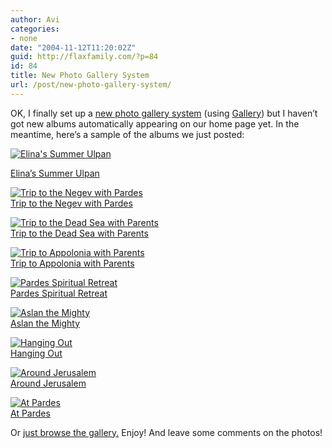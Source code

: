 ```yaml
---
author: Avi
categories:
- none
date: "2004-11-12T11:20:02Z"
guid: http://flaxfamily.com/?p=84
id: 84
title: New Photo Gallery System
url: /post/new-photo-gallery-system/
---
```

OK, I finally set up a [new photo gallery system](http://flaxfamily.com/gallery/) (using [Gallery](http://gallery.menalto.com/)) but I haven&#8217;t got new albums automatically appearing on our home page yet. In the meantime, here&#8217;s a sample of the albums we just posted:

[![Elina's Summer Ulpan](http://flaxfamily.com/albums/hurothberg/husummerulpan.highlight.jpg)](http://flaxfamily.com/gallery/husummerulpan)
  
[Elina&#8217;s Summer Ulpan](http://flaxfamily.com/gallery/husummerulpan)

[![Trip to the Negev with Pardes](http://flaxfamily.com/albums/pardesnegev/IMGP2994.highlight.jpg)](http://flaxfamily.com/gallery/pardesnegev)  
[Trip to the Negev with Pardes](http://flaxfamily.com/gallery/pardesnegev)

[![Trip to the Dead Sea with Parents](http://flaxfamily.com/albums/deadseaparents/IMGP2825.highlight.jpg)](http://flaxfamily.com/gallery/deadseaparents)  
[Trip to the Dead Sea with Parents](http://flaxfamily.com/gallery/deadseaparents)

[![Trip to Appolonia with Parents](http://flaxfamily.com/albums/appolonia/IMGP2877.highlight.jpg)](http://flaxfamily.com/gallery/appolonia)  
[Trip to Appolonia with Parents](http://flaxfamily.com/gallery/appolonia)

[![Pardes Spiritual Retreat](http://flaxfamily.com/albums/pardesspirit/IMGP2613.highlight.jpg)](http://flaxfamily.com/gallery/pardesspirit)  
[Pardes Spiritual Retreat](http://flaxfamily.com/gallery/pardesspirit)

[![Aslan the Mighty](http://flaxfamily.com/albums/aslan/IMGP2966.highlight.jpg)](http://flaxfamily.com/gallery/aslan)  
[Aslan the Mighty](http://flaxfamily.com/gallery/aslan)

[![Hanging Out](http://flaxfamily.com/albums/hangingout/IMGP2332.highlight.jpg)](http://flaxfamily.com/gallery/hangingout)  
[Hanging Out](http://flaxfamily.com/gallery/hangingout)

[![Around Jerusalem](http://flaxfamily.com/albums/aroundjlem/IMGP2985.highlight.jpg)](http://flaxfamily.com/gallery/aroundjlem)  
[Around Jerusalem](http://flaxfamily.com/gallery/aroundjlem)

[![At Pardes](http://flaxfamily.com/albums/atpardes/IMGP2502.highlight.jpg)](http://flaxfamily.com/gallery/atpardes)  
[At Pardes](http://flaxfamily.com/gallery/atpardes)

Or [just browse the gallery.](http://flaxfamily.com/gallery/) Enjoy! And leave some comments on the photos!